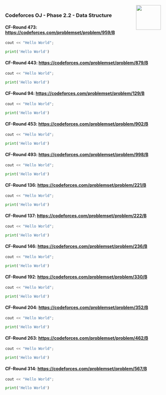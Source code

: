 <img align="right" width="80" height="80" src="https://github.com/cs-MohamedAyman/Problem-Solving-Training/blob/master/online-judges-logos/codeforces.jpg">

### Codeforces OJ - Phase 2.2 - Data Structure

#### CF-Round 473: https://codeforces.com/problemset/problem/959/B
```cpp
cout << "Hello World";
```
```python
print('Hello World')
```

#### CF-Round 443: https://codeforces.com/problemset/problem/879/B
```cpp
cout << "Hello World";
```
```python
print('Hello World')
```

#### CF-Round 94: https://codeforces.com/problemset/problem/129/B
```cpp
cout << "Hello World";
```
```python
print('Hello World')
```

#### CF-Round 453: https://codeforces.com/problemset/problem/902/B
```cpp
cout << "Hello World";
```
```python
print('Hello World')
```

#### CF-Round 493: https://codeforces.com/problemset/problem/998/B
```cpp
cout << "Hello World";
```
```python
print('Hello World')
```

#### CF-Round 136: https://codeforces.com/problemset/problem/221/B
```cpp
cout << "Hello World";
```
```python
print('Hello World')
```

#### CF-Round 137: https://codeforces.com/problemset/problem/222/B
```cpp
cout << "Hello World";
```
```python
print('Hello World')
```

#### CF-Round 146: https://codeforces.com/problemset/problem/236/B
```cpp
cout << "Hello World";
```
```python
print('Hello World')
```

#### CF-Round 192: https://codeforces.com/problemset/problem/330/B
```cpp
cout << "Hello World";
```
```python
print('Hello World')
```

#### CF-Round 204: https://codeforces.com/problemset/problem/352/B
```cpp
cout << "Hello World";
```
```python
print('Hello World')
```

#### CF-Round 263: https://codeforces.com/problemset/problem/462/B
```cpp
cout << "Hello World";
```
```python
print('Hello World')
```

#### CF-Round 314: https://codeforces.com/problemset/problem/567/B
```cpp
cout << "Hello World";
```
```python
print('Hello World')
```
